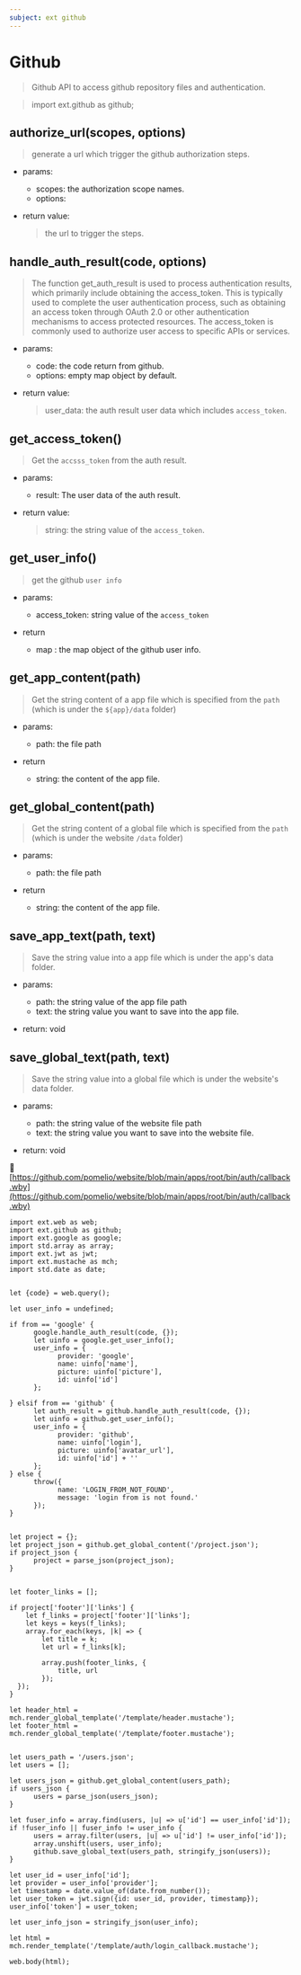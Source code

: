 ```yaml
---
subject: ext github
---
```


# Github
> Github API to access github repository files and authentication.


> import ext.github as github;

## authorize_url(scopes, options)
> generate a url which trigger the github authorization steps.

- params:
  - scopes: the authorization scope names.
  - options:


- return value:
  > the url to trigger the steps.



## handle_auth_result(code, options)
> The function get_auth_result is used to process authentication results, which primarily include obtaining the access_token. This is typically used to complete the user authentication process, such as obtaining an access token through OAuth 2.0 or other authentication mechanisms to access protected resources. The access_token is commonly used to authorize user access to specific APIs or services.

- params:
  - code: the code return from github.
  - options: empty map object by default.

- return value:
  > user_data: the auth result user data which includes `access_token`.


## get_access_token()
> Get the `accsss_token` from the auth result.

- params:
  - result: The user data of the auth result.

- return value:
  > string: the string value of the `access_token`.

## get_user_info()
> get the github `user info`

- params:
  - access_token: string value of the `access_token`

- return
  - map : the map object of the github user info.

## get_app_content(path)
> Get the string content of a app file which is specified from the `path` (which is under the `${app}/data` folder)

- params:
  - path: the file path

- return
  - string: the content of the app file.

## get_global_content(path)
> Get the string content of a global file which is specified from the `path` (which is under the website  `/data` folder)

- params:
  - path: the file path

- return
  - string: the content of the app file.


## save_app_text(path, text)
> Save the string value into a app file which is under the app's data folder.

- params:
  - path: the string value of the app file path
  - text: the string value you want to save into the app file.

- return:
  void

## save_global_text(path, text)
> Save the string value into a global file which is under the website's data folder.

- params:
  - path: the string value of the website file path
  - text: the string value you want to save into the website file.

- return:
  void

📄 [https://github.com/pomelio/website/blob/main/apps/root/bin/auth/callback.wby](https://github.com/pomelio/website/blob/main/apps/root/bin/auth/callback.wby) 

```
import ext.web as web;
import ext.github as github;
import ext.google as google;
import std.array as array;
import ext.jwt as jwt;
import ext.mustache as mch;
import std.date as date;


let {code} = web.query();

let user_info = undefined;

if from == 'google' {
      google.handle_auth_result(code, {});
      let uinfo = google.get_user_info();
      user_info = {
            provider: 'google',
            name: uinfo['name'],
            picture: uinfo['picture'],
            id: uinfo['id']
      };

} elsif from == 'github' {
      let auth_result = github.handle_auth_result(code, {});
      let uinfo = github.get_user_info();
      user_info = {
            provider: 'github',
            name: uinfo['login'],
            picture: uinfo['avatar_url'],
            id: uinfo['id'] + ''
      };
} else {
      throw({
            name: 'LOGIN_FROM_NOT_FOUND',
            message: 'login from is not found.'
      });
}


let project = {};
let project_json = github.get_global_content('/project.json');
if project_json {
      project = parse_json(project_json);
}


let footer_links = [];

if project['footer']['links'] {
    let f_links = project['footer']['links'];
    let keys = keys(f_links);
    array.for_each(keys, |k| => {
        let title = k;
        let url = f_links[k];
       
        array.push(footer_links, {
            title, url
        });
  });
}

let header_html = mch.render_global_template('/template/header.mustache');
let footer_html = mch.render_global_template('/template/footer.mustache');


let users_path = '/users.json';
let users = [];

let users_json = github.get_global_content(users_path);
if users_json {
      users = parse_json(users_json);
}

let fuser_info = array.find(users, |u| => u['id'] == user_info['id']);
if !fuser_info || fuser_info != user_info {
      users = array.filter(users, |u| => u['id'] != user_info['id']);
      array.unshift(users, user_info);
      github.save_global_text(users_path, stringify_json(users));
}

let user_id = user_info['id'];
let provider = user_info['provider'];
let timestamp = date.value_of(date.from_number());
let user_token = jwt.sign({id: user_id, provider, timestamp});
user_info['token'] = user_token;

let user_info_json = stringify_json(user_info);

let html = mch.render_template('/template/auth/login_callback.mustache');

web.body(html);
```